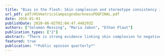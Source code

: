 ```yaml
---
title: "Bias in the flesh: Skin complexion and stereotype consistency in political campaigns"
url_pdf: pdf/HSVmetricsCampaignsDarknessPOQFINAL.pdf
date: 2016-01-01
publishDate: 2020-06-02T02:04:47.448293Z
authors: ["Solomon Messing", "Maria Jabon", "Ethan Plaut"]
publication_types: ["2"]
abstract: "There is strong evidence linking skin complexion to negative stereotypes and adverse real-world outcomes. We extend these findings to political ad campaigns, in which skin complexion can be easily manipulated in ways that are difficult to detect. Devising a method to measure how dark a candidate appears in an image, this paper examines how complexion varied with ad content during the 2008 presidential election campaign (study 1). Findings show that darker images were more frequent in negative ads---especially those linking Obama to crime---which aired more frequently as Election Day approached. We then conduct an experiment to document how these darker images can activate stereotypes, and show that a subtle darkness manipulation is sufficient to activate the most negative stereotypes about Blacks---even when the candidate is a famous counter-stereotypical exemplar---Barack Obama (study 2). Further evidence of an evaluative penalty for darker skin comes from an observational study measuring affective responses to depictions of Obama with varying skin complexion, presented via the Affect Misattribution Procedure in the 2008 American National Election Study (study 3). This study demonstrates that darker images are used in a way that complements ad content, and shows that doing so can negatively affect how individuals evaluate candidates and think about politics."
featured: true
publication: "*Public opinion quarterly*"
---
```


